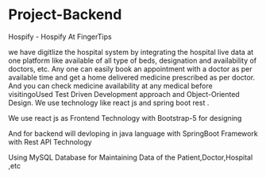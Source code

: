 # Project-Backend
Hospify - Hospify At FingerTips

we have digitlize the hospital system by integrating the hospital live data at one platform like available of all type of beds, designation and availability of doctors, etc. Any one can easily book an appointment with a doctor as per available time and get a home delivered medicine prescribed as per doctor. And you can check medicine availability at any medical before visitingoUsed Test Driven Development approach and Object-Oriented Design. We use technology like react js and spring boot rest .

We use react js as Frontend Technology with Bootstrap-5 for designing

And for backend will devloping in java language with SpringBoot Framework with Rest API Technology

Using MySQL Database for Maintaining Data of the Patient,Doctor,Hospital ,etc

